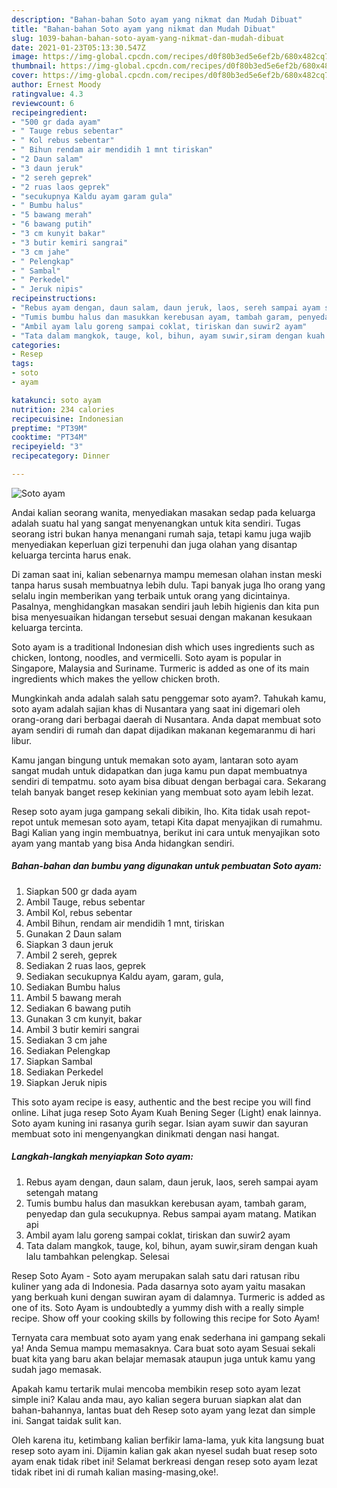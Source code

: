 ```yaml
---
description: "Bahan-bahan Soto ayam yang nikmat dan Mudah Dibuat"
title: "Bahan-bahan Soto ayam yang nikmat dan Mudah Dibuat"
slug: 1039-bahan-bahan-soto-ayam-yang-nikmat-dan-mudah-dibuat
date: 2021-01-23T05:13:30.547Z
image: https://img-global.cpcdn.com/recipes/d0f80b3ed5e6ef2b/680x482cq70/soto-ayam-foto-resep-utama.jpg
thumbnail: https://img-global.cpcdn.com/recipes/d0f80b3ed5e6ef2b/680x482cq70/soto-ayam-foto-resep-utama.jpg
cover: https://img-global.cpcdn.com/recipes/d0f80b3ed5e6ef2b/680x482cq70/soto-ayam-foto-resep-utama.jpg
author: Ernest Moody
ratingvalue: 4.3
reviewcount: 6
recipeingredient:
- "500 gr dada ayam"
- " Tauge rebus sebentar"
- " Kol rebus sebentar"
- " Bihun rendam air mendidih 1 mnt tiriskan"
- "2 Daun salam"
- "3 daun jeruk"
- "2 sereh geprek"
- "2 ruas laos geprek"
- "secukupnya Kaldu ayam garam gula"
- " Bumbu halus"
- "5 bawang merah"
- "6 bawang putih"
- "3 cm kunyit bakar"
- "3 butir kemiri sangrai"
- "3 cm jahe"
- " Pelengkap"
- " Sambal"
- " Perkedel"
- " Jeruk nipis"
recipeinstructions:
- "Rebus ayam dengan, daun salam, daun jeruk, laos, sereh sampai ayam setengah matang"
- "Tumis bumbu halus dan masukkan kerebusan ayam, tambah garam, penyedap dan gula secukupnya. Rebus sampai ayam matang. Matikan api"
- "Ambil ayam lalu goreng sampai coklat, tiriskan dan suwir2 ayam"
- "Tata dalam mangkok, tauge, kol, bihun, ayam suwir,siram dengan kuah lalu tambahkan pelengkap. Selesai"
categories:
- Resep
tags:
- soto
- ayam

katakunci: soto ayam 
nutrition: 234 calories
recipecuisine: Indonesian
preptime: "PT39M"
cooktime: "PT34M"
recipeyield: "3"
recipecategory: Dinner

---
```



![Soto ayam](https://img-global.cpcdn.com/recipes/d0f80b3ed5e6ef2b/680x482cq70/soto-ayam-foto-resep-utama.jpg)

Andai kalian seorang wanita, menyediakan masakan sedap pada keluarga adalah suatu hal yang sangat menyenangkan untuk kita sendiri. Tugas seorang istri bukan hanya menangani rumah saja, tetapi kamu juga wajib menyediakan keperluan gizi terpenuhi dan juga olahan yang disantap keluarga tercinta harus enak.

Di zaman  saat ini, kalian sebenarnya mampu memesan olahan instan meski tanpa harus susah membuatnya lebih dulu. Tapi banyak juga lho orang yang selalu ingin memberikan yang terbaik untuk orang yang dicintainya. Pasalnya, menghidangkan masakan sendiri jauh lebih higienis dan kita pun bisa menyesuaikan hidangan tersebut sesuai dengan makanan kesukaan keluarga tercinta. 

Soto ayam is a traditional Indonesian dish which uses ingredients such as chicken, lontong, noodles, and vermicelli. Soto ayam is popular in Singapore, Malaysia and Suriname. Turmeric is added as one of its main ingredients which makes the yellow chicken broth.

Mungkinkah anda adalah salah satu penggemar soto ayam?. Tahukah kamu, soto ayam adalah sajian khas di Nusantara yang saat ini digemari oleh orang-orang dari berbagai daerah di Nusantara. Anda dapat membuat soto ayam sendiri di rumah dan dapat dijadikan makanan kegemaranmu di hari libur.

Kamu jangan bingung untuk memakan soto ayam, lantaran soto ayam sangat mudah untuk didapatkan dan juga kamu pun dapat membuatnya sendiri di tempatmu. soto ayam bisa dibuat dengan berbagai cara. Sekarang telah banyak banget resep kekinian yang membuat soto ayam lebih lezat.

Resep soto ayam juga gampang sekali dibikin, lho. Kita tidak usah repot-repot untuk memesan soto ayam, tetapi Kita dapat menyajikan di rumahmu. Bagi Kalian yang ingin membuatnya, berikut ini cara untuk menyajikan soto ayam yang mantab yang bisa Anda hidangkan sendiri.

<!--inarticleads1-->

##### Bahan-bahan dan bumbu yang digunakan untuk pembuatan Soto ayam:

1. Siapkan 500 gr dada ayam
1. Ambil  Tauge, rebus sebentar
1. Ambil  Kol, rebus sebentar
1. Ambil  Bihun, rendam air mendidih 1 mnt, tiriskan
1. Gunakan 2 Daun salam
1. Siapkan 3 daun jeruk
1. Ambil 2 sereh, geprek
1. Sediakan 2 ruas laos, geprek
1. Sediakan secukupnya Kaldu ayam, garam, gula,
1. Sediakan  Bumbu halus
1. Ambil 5 bawang merah
1. Sediakan 6 bawang putih
1. Gunakan 3 cm kunyit, bakar
1. Ambil 3 butir kemiri sangrai
1. Sediakan 3 cm jahe
1. Sediakan  Pelengkap
1. Siapkan  Sambal
1. Sediakan  Perkedel
1. Siapkan  Jeruk nipis


This soto ayam recipe is easy, authentic and the best recipe you will find online. Lihat juga resep Soto Ayam Kuah Bening Seger (Light) enak lainnya. Soto ayam kuning ini rasanya gurih segar. Isian ayam suwir dan sayuran membuat soto ini mengenyangkan dinikmati dengan nasi hangat. 

<!--inarticleads2-->

##### Langkah-langkah menyiapkan Soto ayam:

1. Rebus ayam dengan, daun salam, daun jeruk, laos, sereh sampai ayam setengah matang
1. Tumis bumbu halus dan masukkan kerebusan ayam, tambah garam, penyedap dan gula secukupnya. Rebus sampai ayam matang. Matikan api
1. Ambil ayam lalu goreng sampai coklat, tiriskan dan suwir2 ayam
1. Tata dalam mangkok, tauge, kol, bihun, ayam suwir,siram dengan kuah lalu tambahkan pelengkap. Selesai


Resep Soto Ayam - Soto ayam merupakan salah satu dari ratusan ribu kuliner yang ada di Indonesia. Pada dasarnya soto ayam yaitu masakan yang berkuah kuni dengan suwiran ayam di dalamnya. Turmeric is added as one of its. Soto Ayam is undoubtedly a yummy dish with a really simple recipe. Show off your cooking skills by following this recipe for Soto Ayam! 

Ternyata cara membuat soto ayam yang enak sederhana ini gampang sekali ya! Anda Semua mampu memasaknya. Cara buat soto ayam Sesuai sekali buat kita yang baru akan belajar memasak ataupun juga untuk kamu yang sudah jago memasak.

Apakah kamu tertarik mulai mencoba membikin resep soto ayam lezat simple ini? Kalau anda mau, ayo kalian segera buruan siapkan alat dan bahan-bahannya, lantas buat deh Resep soto ayam yang lezat dan simple ini. Sangat taidak sulit kan. 

Oleh karena itu, ketimbang kalian berfikir lama-lama, yuk kita langsung buat resep soto ayam ini. Dijamin kalian gak akan nyesel sudah buat resep soto ayam enak tidak ribet ini! Selamat berkreasi dengan resep soto ayam lezat tidak ribet ini di rumah kalian masing-masing,oke!.


